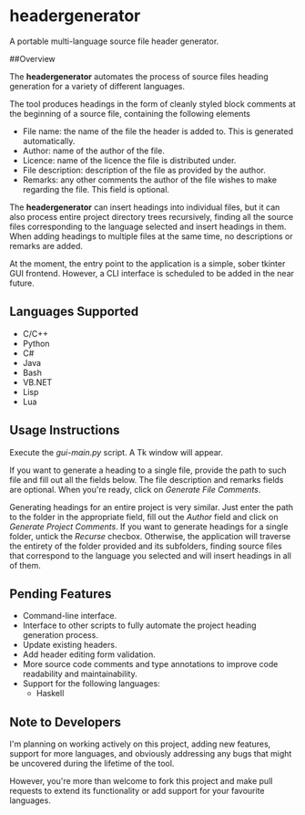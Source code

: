 # headergenerator
A portable multi-language source file header generator.

##Overview

The __headergenerator__ automates the process of source files heading generation for a variety of different languages.

The tool produces headings in the form of cleanly styled block comments at the beginning of a source file, containing the following elements

* File name: the name of the file the header is added to. This is generated automatically.
* Author: name of the author of the file.
* Licence: name of the licence the file is distributed under.
* File description: description of the file as provided by the author.
* Remarks: any other comments the author of the file wishes to make regarding the file. This field is optional.

The __headergenerator__ can insert headings into individual files, but it can also process entire project directory trees recursively,
  finding all the source files corresponding to the language selected and insert headings in them. When adding headings to multiple
  files at the same time, no descriptions or remarks are added.

At the moment, the entry point to the application is a simple, sober tkinter GUI frontend. However, a CLI interface is
scheduled to be added in the near future.

## Languages Supported

* C/C++
* Python
* C#
* Java
* Bash
* VB.NET
* Lisp
* Lua

## Usage Instructions

Execute the *gui-main.py* script. A Tk window will appear.

If you want to generate a heading to a single file, provide the path to such file and fill out
all the fields below. The file description and remarks fields are optional. When you're ready, click on *Generate File Comments*.

Generating headings for an entire project is very similar. Just enter the path to the folder in the appropriate field, fill out
the *Author* field and click on *Generate Project Comments*. If you want to generate headings for a single folder, untick the
*Recurse* checbox. Otherwise, the application will traverse the entirety of the folder provided and its subfolders, finding
source files that correspond to the language you selected and will insert headings in all of them.

## Pending Features

* Command-line interface.
* Interface to other scripts to fully automate the project heading generation process.
* Update existing headers.
* Add header editing form validation.
* More source code comments and type annotations to improve code readability and maintainability.
* Support for the following languages:
	* Haskell

## Note to Developers

I'm planning on working actively on this project, adding new features, support for more languages, and obviously
addressing any bugs that might be uncovered during the lifetime of the tool.

However, you're more than welcome to fork this project and make pull requests to extend its functionality or add support for your favourite languages.
